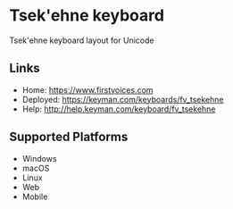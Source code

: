 Tsek'ehne keyboard
======================

Tsek'ehne keyboard layout for Unicode

Links
-----

 * Home:     <https://www.firstvoices.com>
 * Deployed: <https://keyman.com/keyboards/fv_tsekehne>
 * Help:     <http://help.keyman.com/keyboard/fv_tsekehne>
 
Supported Platforms
-------------------

 * Windows
 * macOS
 * Linux
 * Web
 * Mobile
